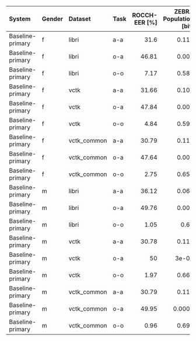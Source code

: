 | System           | Gender   | Dataset     | Task   |   ROCCH-EER [%] |   ZEBRA Population [bit] |   ZEBRA Individual | ZEBRA Category   |   Cllr |   min Cllr |
|:-----------------|:---------|:------------|:-------|----------------:|-------------------------:|-------------------:|:-----------------|-------:|-----------:|
| Baseline-primary | f        | libri       | a-a    |           31.6  |                   0.111  |             2.486  | C                |  16.27 |       0.84 |
| Baseline-primary | f        | libri       | o-a    |           46.81 |                   0.004  |             0.31   | A                | 151.82 |       0.99 |
| Baseline-primary | f        | libri       | o-o    |            7.17 |                   0.584  |             3.979  | C                |  26.79 |       0.18 |
| Baseline-primary | f        | vctk        | a-a    |           31.66 |                   0.104  |             1.869  | B                |  11.53 |       0.85 |
| Baseline-primary | f        | vctk        | o-a    |           47.84 |                   0.001  |             0.128  | A                | 146.93 |       1    |
| Baseline-primary | f        | vctk        | o-o    |            4.84 |                   0.594  |             3.655  | C                |   1.5  |       0.17 |
| Baseline-primary | f        | vctk_common | a-a    |           30.79 |                   0.117  |             1.447  | B                |   9.01 |       0.83 |
| Baseline-primary | f        | vctk_common | o-a    |           47.64 |                   0.004  |             0.668  | A                | 162.53 |       0.99 |
| Baseline-primary | f        | vctk_common | o-o    |            2.75 |                   0.653  |             3.557  | C                |   0.87 |       0.09 |
| Baseline-primary | m        | libri       | a-a    |           36.12 |                   0.066  |             2.403  | C                |  33.93 |       0.9  |
| Baseline-primary | m        | libri       | o-a    |           49.76 |                   0.001  |             0.282  | A                | 166.66 |       1    |
| Baseline-primary | m        | libri       | o-o    |            1.05 |                   0.69   |             3.924  | C                |  15.3  |       0.04 |
| Baseline-primary | m        | vctk        | a-a    |           30.78 |                   0.113  |             1.24   | B                |  23.84 |       0.83 |
| Baseline-primary | m        | vctk        | o-a    |           50    |                   3e-05  |             0.0002 | A                | 167.82 |       1    |
| Baseline-primary | m        | vctk        | o-o    |            1.97 |                   0.667  |             3.921  | C                |   1.82 |       0.07 |
| Baseline-primary | m        | vctk_common | a-a    |           30.79 |                   0.113  |             1.447  | B                |  21.68 |       0.83 |
| Baseline-primary | m        | vctk_common | o-a    |           49.95 |                   0.0002 |             0.447  | A                | 190.14 |       1    |
| Baseline-primary | m        | vctk_common | o-o    |            0.96 |                   0.694  |             3.675  | C                |   1.04 |       0.04 |